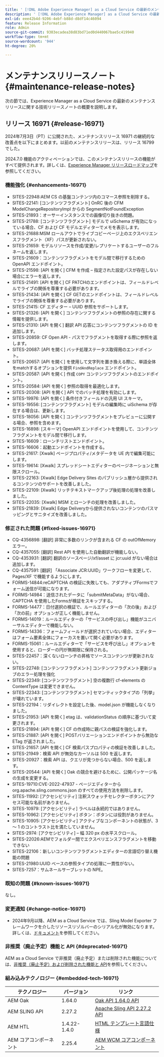 ```yaml
---
title: ' [!DNL Adobe Experience Manager] as a Cloud Service の最新のメンテナンスリリースノート'
description: ' [!DNL Adobe Experience Manager] as a Cloud Service の最新のメンテナンスリリースノート'
exl-id: eee42b4d-9206-4ebf-b88d-d8df14c46094
feature: Release Information
role: Admin
source-git-commit: 9303ecadea38d83bd71ed0d440067bae5c419940
workflow-type: tm+mt
source-wordcount: '944'
ht-degree: 20%

---
```


# メンテナンスリリースノート {#maintenance-release-notes}

次の節では、Experience Manager as a Cloud Service の最新のメンテナンスリリースに関する技術リリースノートの概要を説明します。

## リリース 16971 {#release-16971}

2024年7月3日（PT）に公開された、メンテナンスリリース 16971 の継続的な改善点を以下にまとめます。以前のメンテナンスリリースは、リリース 16799 でした。

2024.7.0 機能のアクティベーションでは、このメンテナンスリリースの機能がすべて提供されます。詳しくは、[Experience Manager リリースロードマップ](https://experienceleague.adobe.com/ja/docs/experience-manager-release-information/aem-release-updates/update-releases-roadmap)を参照してください。

### 機能強化 {#enhancements-16971}

* SITES-22948:AEM CS の基盤コンテンツ内のコマース参照を削除する。
* SITES-22141: [コンテンツフラグメント] OnRC 後の CFM ModelChangeRepositoryImpl からの SegmentNotFoundException
* SITES-21893：オーサーインスタンスでの画像切り抜きの問題。
* SITES-21788: [コンテンツフラグメント] モデルで uiSchema が有効になっている場合、CF および CF モデルエディターでメモを表示します。
* SITES-21688:MSM ロールアウトでライブコピーページ上のエクスペリエンスフラグメント（XF）パスが更新されない。
* SITES-21659: モデルリソースを作成/変更/レプリケートするユーザーのフルネームを返します。
* SITES-21609：コンテンツフラグメントをモデル間で移行するための OpenAPI エンドポイント。
* SITES-21598: [API を開く] CFM を作成 – 指定された設定パスが存在しない場合にエラーを返します。
* SITES-21491: [API を開く] CF PATCHのエンドポイントは、フィールドレベルでライブの関係を尊重する必要があります。
* SITES-21434: [API を開く] CF GETのエンドポイントは、フィールドレベルでライブの関係を尊重する必要があります。
* SITES-21415: CF エディター – UUID 参照をサポートします。
* SITES-21326: [API を開く] コンテンツフラグメントの参照の存在に関する情報を提供します。
* SITES-21310: [API を開く] 翻訳 API 応答にコンテンツフラグメントの ID を追加します。
* SITES-20859: CF Open API - パスでフラグメントを取得する際に参照を返します。
* SITES-20687: [API を開く] バッチ処理ステータス取得用のエンドポイント。
* SITES-20657: [API を開く] を使用して文字列を置き換える際に、単語全体をmatchするオプションを提供 `FindAndReplace` エンドポイント。
* SITES-20587: [API を開く] 作成 `COPY` コンテンツフラグメントのエンドポイント。
* SITES-20584: [API を開く] 参照の取得を最適化します。
* SITES-20308: [API を開く] API でのバッチ処理を有効にします。
* SITES-19976: [API を開く] 条件付きフィールドの汎用 UI スキーマ。
* SITES-19556: [コンテンツフラグメント] モデルの編集時に uiSchema が存在する場合は、更新します。
* SITES-18056: [API を開く] コンテンツフラグメントをプレビューに公開する場合、参照を含めます。
* SITES-16898: [スキーマ] OpenAPI エンドポイントを使用して、コンテンツフラグメントをモデル間で移行します。
* SITES-16609：ローンチリストエンドポイント。
* SITES-16606：起動エンドポイントを作成する。
* SITES-21617: [Xwalk] ページプロパティ/メタデータを UE 内で編集可能にします。
* SITES-19614: [Xwalk] スプレッドシートエディターのページネーションと無限スクロール。
* SITES-22163: [Xwalk] Edge Delivery Sites のパブリッシュ層から提供されるコンテンツのサポートを改善しました。
* SITES-22109: [Xwalk] リッチテキストマークアップ後処理の処理を改善しました。
* SITES-22035: [Xwalk] MSM とローンチの処理を改善しました。
* SITES-21839: [Xwalk] Edge Deliveryから提供されないコンテンツのパスマッピングとサニタイズを改善しました。

### 修正された問題 {#fixed-issues-16971}

* CQ-4356898: [翻訳] 非常に多数のリンクが含まれる CF の outOfMemory エラー。
* CQ-4357055: [翻訳] Rest API を使用した自動翻訳が機能しない。
* CQ-4353931: [翻訳] 翻訳のソースページ/xf/asset に jcr:uuid がない場合は追加します。
* CQ-4357591: [翻訳] 「Associate JCR:UUID」ワークフローを変更して、Pages/XF で機能するようにします。
* FORMS-14844:reCAPTCHA の検証に失敗しても、アダプティブFormsでフォーム送信が可能になります。
* FORMS-14984：送信されたデータに「submitMetaData」がない場合、CAPTCHA を使用したFormsが検証をスキップする。
* FORMS-14477：日付選択の検証で、ルールエディターの「次の後」および「次の前」オプションが正しく機能しません。
* FORMS-14019：ルールエディターの「サービスの呼び出し」機能がユニバーサルエディターで機能しない。
* FORMS-14336：フォームフィールドが選択されていない場合、エディターはフォーム要素全体にフォーカスを置いて開く必要があります。
* FORMS-15061：ルールエディターで「サービスを呼び出し」オプションを使用すると、ローダーの円が無期限に保持される。
* SITES-22457：深くないローンチの昇格でソースコンテンツが更新されない。
* SITES-22748: [コンテンツフラグメント] コンテンツフラグメント更新ジョブのエラー処理を強化
* SITES-22349: [コンテンツフラグメント] 空の複数行 cf-elements の ContentType は変更できません。
* SITES-22343: [コンテンツフラグメント] セマンティックタイプの「列挙」が壊れています。
* SITES-22194：リダイレクトを設定した後、model.json が機能しなくなりました。
* SITES-21953: [API を開く] etag は、validationStatus の順序に基づいて変更されます。
* SITES-21894: [API を開く] CF の作成時に親パスの検証を強化します。
* SITES-21887: [API を開く] POSTバリエーションエンドポイントから無効な ETag が返されました。
* SITES-21657: [API を開く] CF 検索パスプロパティの検証を改善しました。
* SITES-21949：検索 API が無効なカーソルは 500 を返します。
* SITES-20927：検索 API は、クエリが見つからない場合、500 を返します。
* SITES-20544: [API を開く] Oak の競合を避けるために、公開パッケージ名の生成を変更する。
* SITES-19710:CVE-2022-47937 - ページエディターから org.apache.sling.commons.json のすべての使用方法を削除します。
* SITES-11992: [アクセシビリティ] 注釈スウォッチセレクターボタンにアクセス可能な名前がありません。
* SITES-10979: [アクセシビリティ] ラベルは永続的ではありません。
* SITES-10962: [アクセシビリティ] ボタン：ボタンには役割がありません。
* SITES-10905: [アクセシビリティ] アクティブなコンポーネントの状態が、3 ～ 1 のコントラスト比を満たしていません。
* SITES-2974:  [アクセシビリティ]  – 幅 320 px の水平スクロール。
* SITES-22026:AEMでフォルダー間でエクスペリエンスフラグメントを移動できない
* SITES-22106：新しいコンテンツフラグメントエディターの言語切り替え機能の問題
* SITES-21980:UUID ベースの参照タイプの処理に一貫性がない。
* SITES-7257：サムネールサーブレットの NPE。

### 既知の問題 {#known-issues-16971}

なし。

### 変更通知 {#change-notice-16971}

* 2024年9月以降、AEM as a Cloud Service では、Sling Model Exporter フレームワークを介したリソースリゾルバーのシリアル化が無効になります。詳しくは、[ドキュメント](/help/implementing/developing/hybrid/disallow-the-serialization-of-resourceresolvers-via-sling-model-exporter.md)を参照してください。

### 非推奨（廃止予定）機能と API {#deprecated-16971}

AEM as a Cloud Service で非推奨（廃止予定）または削除された機能については、[非推奨（廃止予定）および削除された機能と API](/help/release-notes/deprecated-removed-features.md)を参照してください。

### 組み込みテクノロジー {#embedded-tech-16971}

| テクノロジー | バージョン | リンク |
|---|---|---|
| AEM Oak | 1.64.0 | [Oak API 1.64.0 API](https://www.javadoc.io/doc/org.apache.jackrabbit/oak-api/1.64.0/index.html) |
| AEM SLING API | 2.27.2 | [Apache Sling API 2.27.2 API](https://www.javadoc.io/doc/org.apache.sling/org.apache.sling.api/latest/index.html) |
| AEM HTL | 1.4.22-1.4.0 | [HTML テンプレート言語仕様](https://github.com/adobe/htl-spec) |
| AEM コアコンポーネント | 2.25.4 | [AEM WCM コアコンポーネント](https://github.com/adobe/aem-core-wcm-components) |
